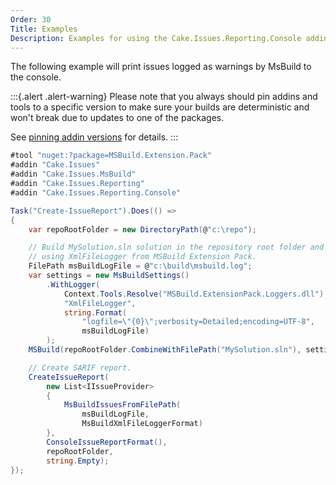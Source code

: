```yaml
---
Order: 30
Title: Examples
Description: Examples for using the Cake.Issues.Reporting.Console addin.
---
```

The following example will print issues logged as warnings by MsBuild to the console.

:::{.alert .alert-warning}
Please note that you always should pin addins and tools to a specific version to make sure your builds are deterministic and
won't break due to updates to one of the packages.

See [pinning addin versions](https://cakebuild.net/docs/tutorials/pinning-cake-version#pinning-addin-version) for details.
:::

```csharp
#tool "nuget:?package=MSBuild.Extension.Pack"
#addin "Cake.Issues"
#addin "Cake.Issues.MsBuild"
#addin "Cake.Issues.Reporting"
#addin "Cake.Issues.Reporting.Console"

Task("Create-IssueReport").Does(() =>
{
    var repoRootFolder = new DirectoryPath(@"c:\repo");

    // Build MySolution.sln solution in the repository root folder and log issues
    // using XmlFileLogger from MSBuild Extension Pack.
    FilePath msBuildLogFile = @"c:\build\msbuild.log";
    var settings = new MsBuildSettings()
        .WithLogger(
            Context.Tools.Resolve("MSBuild.ExtensionPack.Loggers.dll").FullPath,
            "XmlFileLogger",
            string.Format(
                "logfile=\"{0}\";verbosity=Detailed;encoding=UTF-8",
                msBuildLogFile)
        );
    MSBuild(repoRootFolder.CombineWithFilePath("MySolution.sln"), settings);

    // Create SARIF report.
    CreateIssueReport(
        new List<IIssueProvider>
        {
            MsBuildIssuesFromFilePath(
                msBuildLogFile,
                MsBuildXmlFileLoggerFormat)
        },
        ConsoleIssueReportFormat(),
        repoRootFolder,
        string.Empty);
});
```